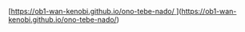[[https://ob1-wan-kenobi.github.io/ono-tebe-nado/
](https://ob1-wan-kenobi.github.io/ono-tebe-nado/)](https://ob1-wan-kenobi.github.io/ono-tebe-nado/)
